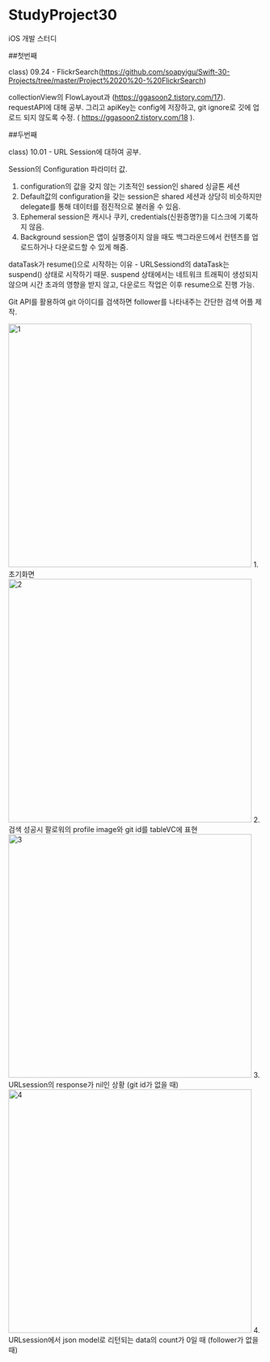 # StudyProject30
iOS 개발 스터디

##첫번째 

class) 09.24 - FlickrSearch(https://github.com/soapyigu/Swift-30-Projects/tree/master/Project%2020%20-%20FlickrSearch) 

collectionView의 FlowLayout과 (https://ggasoon2.tistory.com/17).
requestAPI에 대해 공부. 그리고 apiKey는 config에 저장하고, git ignore로 깃에 업로드 되지 않도록 수정. ( https://ggasoon2.tistory.com/18 ).


##두번째 

class) 10.01 - URL Session에 대하여 공부. 

Session의 Configuration 파라미터 값.
1. configuration의 값을 갖지 않는 기초적인 session인 shared 싱글톤 세션
2. Default값의 configuration을 갖는 session은 shared 세션과 상당히 비슷하지만 delegate를 통해 데이터를 점진적으로 불러올 수 있음.
3. Ephemeral session은 캐시나 쿠키, credentials(신원증명?)을 디스크에 기록하지 않음.
4. Background session은 앱이 실행중이지 않을 때도 백그라운드에서 컨텐츠를 업로드하거나 다운로드할 수 있게 해줌.

dataTask가 resume()으로 시작하는 이유 - URLSessiond의 dataTask는 suspend() 상태로 시작하기 때문. 
suspend 상태에서는 네트워크 트래픽이 생성되지 않으며 시간 초과의 영향을 받지 않고, 다운로드 작업은 이후 resume으로 진행 가능.

Git API를 활용하여 git 아이디를 검색하면 follower를 나타내주는 간단한 검색 어플 제작.


<img width="481" alt="1" src="https://user-images.githubusercontent.com/37135479/135764110-643bcdb4-b896-4f27-859e-a38ba7adb2b7.png">
1.초기화면

<img width="481" alt="2" src="https://user-images.githubusercontent.com/37135479/135764119-732447a3-c507-4d21-8d43-c5a0bc6c0ec0.png">
2. 검색 성공시 팔로워의 profile image와 git id를 tableVC에 표현

<img width="481" alt="3" src="https://user-images.githubusercontent.com/37135479/135764123-58988ea2-a8a6-4d56-8c58-53c4339634ef.png">
3. URLsession의 response가 nil인 상황 (git id가 없을 때)

<img width="481" alt="4" src="https://user-images.githubusercontent.com/37135479/135764128-9969b33e-5d09-4b7f-bb62-250ca51b31cb.png">
4. URLsession에서 json model로 리턴되는 data의 count가 0일 때 (follower가 없을 때)

